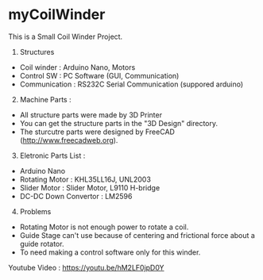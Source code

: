 # myCoilWinder

This is a Small Coil Winder Project.

1. Structures
 - Coil winder : Arduino Nano, Motors
 - Control SW : PC Software (GUI, Communication)
 - Communication : RS232C Serial Communication (suppored arduino)

2. Machine Parts :
 - All structure parts were made by 3D Printer
 - You can get the structure parts in the "3D Design" directory.
 - The sturcutre parts were designed by FreeCAD (http://www.freecadweb.org).

3. Eletronic Parts List :
 - Arduino Nano
 - Rotating Motor : KHL35LL16J, UNL2003
 - Slider Motor : Slider Motor, L9110 H-bridge
 - DC-DC Down Convertor : LM2596

4. Problems
 - Rotating Motor is not enough power to rotate a coil.
 - Guide Stage can't use because of centering and frictional force about a guide rotator.
 - To need making a control software only for this winder.
 
Youtube Video : https://youtu.be/hM2LF0jpD0Y
<br><br>
<img src="http://www.solenoid.or.kr/data/coilwinder_01.png" border="0" alt="">
